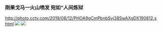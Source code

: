 ### 刚果戈马一火山喷发 宛如“人间炼狱
http://photo.cctv.com/2019/08/12/PHOA9gCmPbnbSyj38SwAXgDX190812.shtml
![](https://p3.img.cctvpic.com/photoAlbum/photo/2019/08/12/PHOT5yEhjgfhOllkUhbdl6ib190812_1000x2000.jpg)
![](https://p5.img.cctvpic.com/photoAlbum/photo/2019/08/12/PHOTdTbQPJBGG4FcqfMl0W4j190812_1000x2000.jpg)